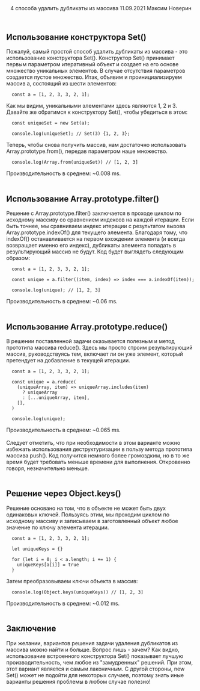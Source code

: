 <header>
  <title>4 способа удалить дубликаты из массива</title>
  <description>4 способа удалить дубликаты из массива</description>
  <date>11.09.2021</date>
  <author>Максим Новерин</author>
</header>

## Использование конструктора Set()

Пожалуй, самый простой способ удалить дубликаты из массива - это использование конструктора Set(). Конструктор Set() принимает первым параметром итеративный объект и создает на его основе множество уникальных элементов. В случае отсутствия параметров создается пустое множество.
Итак, объявим и проинициализируем массив a, состоящий из шести элементов:
```
  const a = [1, 2, 3, 3, 2, 1];
```
Как мы видим, уникальными элементами здесь являются 1, 2 и 3. Давайте же обратимся к конструктору Set(), чтобы убедиться в этом:
```
  const uniqueSet = new Set(a);

  console.log(uniqueSet); // Set(3) {1, 2, 3};
```
Теперь, чтобы снова получить массив, нам достаточно использовать Array.prototype.from(), передав параметром наше множество.
```
  console.log(Array.from(uniqueSet)) // [1, 2, 3]
```
Производительность в среднем: ~0.008 ms.
<br><br>

## Использование Array.prototype.filter()

Решение с Array.prototype.filter() заключается в проходе циклом по исходному массиву со сравнением индексов на каждой итерации. Если быть точнее, мы сравниваем индекс итерации с результатом вызова Array.prototype.indexOf() для текущего элемента. Благодаря тому, что indexOf() останавливается на первом вхождении элемента (и всегда возвращает именно его индекс), дубликаты элемента попадать в результирующий массив не будут. Код будет выглядеть следующим образом:
```
  const a = [1, 2, 3, 3, 2, 1];

  const unique = a.filter((item, index) => index === a.indexOf(item));

  console.log(unique); // [1, 2, 3]
```
Производительность в среднем: ~0.06 ms.
<br><br>

## Использование Array.prototype.reduce()

В решении поставленной задачи оказывается полезным и метод прототипа массива reduce(). Здесь мы просто строим результирующий массив, руководствуясь тем, включает ли он уже элемент, который претендует на добавление в текущей итерации.
```
  const a = [1, 2, 3, 3, 2, 1];

  const unique = a.reduce(
    (uniqueArray, item) => uniqueArray.includes(item)
      ? uniqueArray
      : [...uniqueArray, item],
    [],
  )

  console.log(unique);
```
Производительность в среднем: ~0.065 ms. <br><br>
Следует отметить, что при необходимости в этом варианте можно избежать использования деструктуризации в пользу метода прототипа массива push(). Код получится немного более громоздким, но в то же время будет требовать меньше времени для выполнения. Откровенно говоря, незначительно меньше.
<br><br>

## Решение через Object.keys()

Решение основано на том, что в объекте не может быть двух одинаковых ключей. Пользуясь этим, мы проходим циклом по исходному массиву и записываем в заготовленный объект любое значение по ключу элемента итерации.
```
  const a = [1, 2, 3, 3, 2, 1];

  let uniqueKeys = {}

  for (let i = 0; i < a.length; i += 1) {
    uniqueKeys[a[i]] = true
  }
```
Затем преобразовываем ключи объекта в массив:
```
  console.log(Object.keys(uniqueKeys)) // [1, 2, 3]
```
Производительность в среднем: ~0.012 ms.
<br><br>

## Заключение

При желании, вариантов решения задачи удаления дубликатов из массива можно найти и больше. Вопрос лишь - зачем? Как видно, использование встроенного конструктора Set() показывает лучшую производительность, чем любое из "замудренных" решений. При этом, этот вариант является и самым лаконичным. С другой стороны, new Set() может не подойти для некоторых случаев, поэтому знать иные варианты решения проблемы в любом случае полезно!